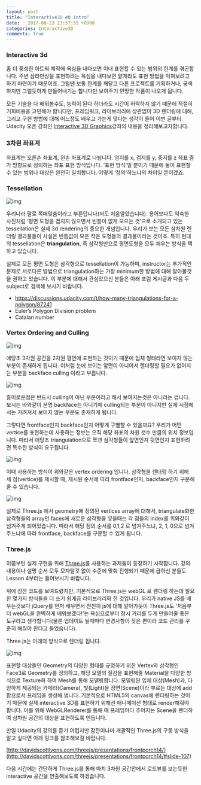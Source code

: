 ```yaml
---
layout: post
title: "Interactive3D #0 intro"
date:   2017-08-23 13:57:55 +0900
categories: Interactive3D
comments: true
---
```




### Interactive 3d 

좀 더 풍성한 아트웍 제작에 욕심을 내다보면 이내 표현할 수 있는 범위의 한계를 겪곤합니다. 주변 삼라만상을 표현하려는 욕심을 내다보면 얕게라도 표현 방법을 익혀보려고 하기 마련이기 때문이죠. 그럴땐 보통 한계를 깨닫고 다른 프로젝트를 기획하거나, 궁색하지만 그럴듯하게 만들어내기는 합니다만 보여주기 민망한 작품이 나오게 됩니다.

모든 기술을 다 배워볼수도, 능력이 된다 하더라도 시간이 허락하지 않기 때문에 적절히 기회비용을 고민해야 합니다만, 프레임워크, 라이브러리에 상관없이 3D 렌더링에 대해, 그리고 구현 방법에 대해 어느정도 배우고 가는게 맞다는 생각이 들어 이번 글부터 Udacity 오픈 강좌인 [Interactive 3D Graphics](https://classroom.udacity.com/courses/cs291)강좌의 내용을 정리해보고자합니다. 



### 3차원 좌표계

좌표계는 오른손 좌표계, 왼손 좌표계로 나뉩니다. 엄지를 x, 검지를 y, 중지를 z 좌표 증가 방향으로 정의하는 좌표 표현 방식입니다. ‘표현 방식'일 뿐이기 때문에 둘이 표현할 수 있는 범위나 대상은 완전히 일치합니다. 어떻게 ‘정의'하느냐의 차이일 뿐이겠죠.



### Tessellation

![img](https://cdn-images-1.medium.com/max/1600/1*WP208YXO_xRmeSKxwuAR7w.jpeg)

우리나라 말로 쪽매맞춤이라고 부른답니다(저도 처음알았습니다). 용어보다도 익숙한 사진처럼 ‘평면 도형을 겹치지 않으면서 빈틈이 없게 모으는 것’으로 소개되고 있는 tessellation은 실제 3d rendering의 중요한 개념입니다. 우리가 보는 모든 삼차원 렌더링 결과물들이 사실은 빈틈없이 모은 작은 도형들의 결과물이라는 것이죠. 특히 현대의 tessellation은 **triangulation**, 즉 삼각형만으로 평면도형을 모두 채우는 방식을 택하고 있습니다. 

실제로 모든 평면 도형은 삼각형으로 tessellation이 가능하며, instructor는 추가적인 문제로 서로다른 방법으로 triangulation하는 가장 minimum한 방법에 대해 알아볼것을 권하고 있습니다. 이 부분에 대해서 관심있으신 분들은 아래 포럼 게시글과 다음 두 subject로 검색해 보시기 바랍니다.

- <https://discussions.udacity.com/t/how-many-triangulations-for-a-polygon/87241>
- Euler’s Polygon Division problem
- Catalan number



### Vertex Ordering and Culling

![img](https://cdn-images-1.medium.com/max/1600/1*v0qcsWiz7EJ95cFzh1DX4w.png)

애당초 3차원 공간을 2차원 평면에 표현하는 것이기 때문에 입체 형태라면 보이지 않는 부분이 존재하게 됩니다. 이처럼 눈에 보이는 앞면이 아니어서 렌더링할 필요가 없어지는 부분을 backface culling 이라고 부릅니다.



![img](https://cdn-images-1.medium.com/max/1600/1*8i3018jkPvMStvCmPqAFVQ.png)

흥미로운점은 반드시 culling이 아닌 부분이라고 해서 보여지는것은 아니라는 겁니다. 보시는 바와같이 분명 backface는 아니기에 culling되는 부분이 아니지만 실제 시점에서는 가려져서 보이지 않는 부분도 존재하게 됩니다.



그렇다면 frontface인지 backface인지 어떻게 구별할 수 있을까요? 우리가 어떤 vertice를 표현하는데 사용하는 정보는 오직 해당 좌표의 차원 갯수 만큼의 위치 정보입니다. 따라서 애당초 triangulation으로 쪼갠 삼각형들이 앞면인지 뒷면인지 표현하려면 특수한 방식이 요구됩니다. 



![img](https://cdn-images-1.medium.com/max/1600/1*IsQdkG0TFjiaQaBBoJrjKQ.png)

이때 사용하는 방식이 위와같은 vertex ordering 입니다. 삼각형을 렌더링 하기 위해 세 점(vertice)를 제시할 때, 제시된 순서에 따라 frontface인지, backface인지 구분해 줄 수 있습니다. 



![img](https://cdn-images-1.medium.com/max/1600/1*iUp4BaJxTD89KJ7U7G1Alg.png)

실제로 Three.js 에서 geometry에 정의된 vertices array에 대해서, triangulate화한 삼각형들의 array인 faces에 새로운 삼각형을 넣을때는 각 점들의 index를 위와같이 넘겨주게 되어있습니다. 따라서 해당 점의 순서를 0,1,2 로 넘겨주느냐, 2, 1, 0으로 넘겨주느냐에 따라 frontface, backface를 구분할 수 있게 됩니다.



### Three.js

이쯤부턴 실제 구현을 위해 [Three.js](threejs.org/)를 사용하는 과제들이 등장하기 시작합니다. 강의 내용이나 설명 순서 모두 모자랄것 없이 수준에 맞춰 진행되기 때문에 급하신 분들도 Lesson 4부터는 들어보시기 바랍니다.

위에 잠깐 코드를 보여드렸지만, 기본적으로 Three.js는 webGL 로 렌더링 하는데 필요한 몇가지 방식들을 더 쓰기 쉽게끔 라이브러리화 한 것입니다. 우리가 native JS를 배우는것보다 jQuery를 먼저 배우면서 천천히 js에 대해 알아가듯이 Three.js도 '처음부터 webGL을 완벽하게 배워보겠다!'는 욕심으로부터 잠시 거리를 두게 만들어줄 좋은 도구라고 생각합니다(물론 업데이트 될때마다 변경사항이 잦은 편이라 코드 관리를 꾸준히 해줘야 한다고 들었습니다). 

Three.js는 아래의 방식으로 렌더링 됩니다.

![img](https://cdn-images-1.medium.com/max/1600/1*hbqzvIHT-HpoDAx7b9vUkw.png)

표현할 대상들인 Geometry의 다양한 형태를 규정하기 위한 Vertex와 삼각형인 Face3로 Geometry를 정의하고, 해당 모델의 질감을 표현해줄 Material을 다양한 방식으로 Texture화 하여 Mesh를 통해 모델링합니다. 모델링된 입체 대상(Mesh)과, 다양하게 제공되는 카메라(Camera), 빛(Light)을 장면(Scene)이라 부르는 대상에 add함으로서 프레임을 생성해 냅니다. 기본적으로 HTML5의 canvas에 렌더링하는 것이기 때문에 실제 interactive 3D를 표현하기 위해선 애니메이션 형태로 render해줘야 합니다. 이를 위해 WebGLRenderer를 통해 매 프레임마다 주어지는 Scene을 렌더하여 삼차원 공간의 대상을 표현하도록 만듭니다.

만일 Udacity의 강의를 듣기 어렵지만 잠깐이나마 개괄적인 Three.js의 구동 방식을 알고 싶다면 아래 링크를 참조해보길 바랍니다.

[http://davidscottlyons.com/threejs/presentations/frontporch14/](http://davidscottlyons.com/threejs/presentations/frontporch14/#slide-107)

다음 시간에는 간단하게 Three.js를 통해 마치 3차원 공간안에서 로드뷰를 보는듯한 interactive 공간을 연출해보도록 하겠습니다.